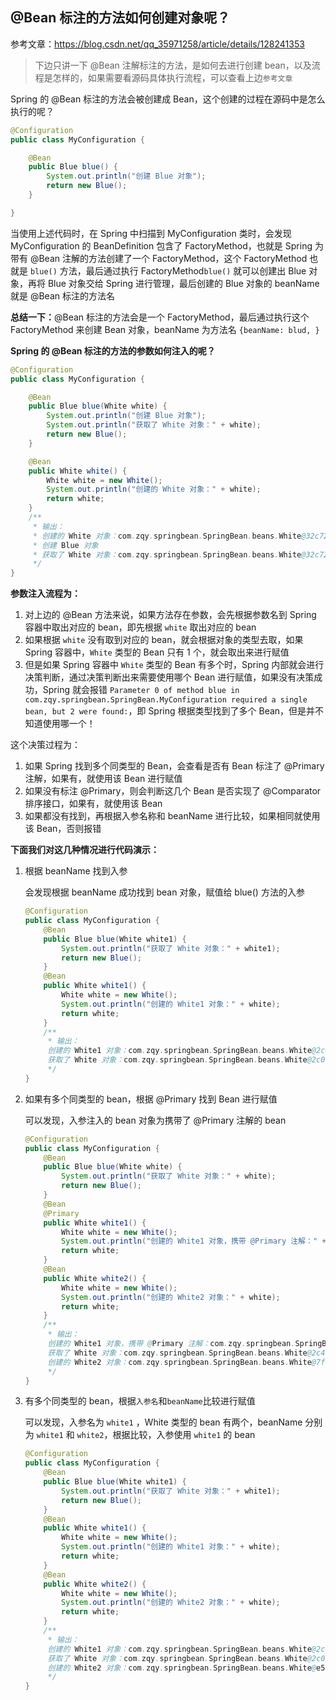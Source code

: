 

## @Bean 标注的方法如何创建对象呢？

参考文章：https://blog.csdn.net/qq_35971258/article/details/128241353

> 下边只讲一下 @Bean 注解标注的方法，是如何去进行创建 bean，以及流程是怎样的，如果需要看源码具体执行流程，可以查看上边`参考文章`

Spring 的 @Bean 标注的方法会被创建成 Bean，这个创建的过程在源码中是怎么执行的呢？

```java
@Configuration
public class MyConfiguration {

    @Bean
    public Blue blue() {
        System.out.println("创建 Blue 对象");
        return new Blue();
    }

}
```

当使用上述代码时，在 Spring 中扫描到 MyConfiguration 类时，会发现 MyConfiguration 的 BeanDefinition 包含了 FactoryMethod，也就是 Spring 为带有 @Bean 注解的方法创建了一个 FactoryMethod，这个 FactoryMethod 也就是 `blue()` 方法，最后通过执行 FactoryMethod`blue()` 就可以创建出 Blue 对象，再将 Blue 对象交给 Spring 进行管理，最后创建的 Blue 对象的 beanName 就是 @Bean 标注的方法名

**总结一下：**@Bean 标注的方法会是一个 FactoryMethod，最后通过执行这个 FactoryMethod 来创建 Bean 对象，beanName 为方法名   `{beanName: blud, }`



**Spring 的 @Bean 标注的方法的参数如何注入的呢？**

```java
@Configuration
public class MyConfiguration {

    @Bean
    public Blue blue(White white) {
        System.out.println("创建 Blue 对象");
        System.out.println("获取了 White 对象：" + white);
        return new Blue();
    }

    @Bean
    public White white() {
        White white = new White();
        System.out.println("创建的 White 对象：" + white);
        return white;
    }
    /**
     * 输出：
     * 创建的 White 对象：com.zqy.springbean.SpringBean.beans.White@32c726ee
     * 创建 Blue 对象
     * 获取了 White 对象：com.zqy.springbean.SpringBean.beans.White@32c726ee
     */
}
```

**参数注入流程为：**

1. 对上边的 @Bean 方法来说，如果方法存在参数，会先根据参数名到 Spring 容器中取出对应的 bean，即先根据 `white` 取出对应的 bean 
2. 如果根据 `white` 没有取到对应的 bean，就会根据对象的类型去取，如果 Spring 容器中，`White` 类型的 Bean 只有 1 个，就会取出来进行赋值
3. 但是如果 Spring 容器中 `White` 类型的 Bean 有多个时，Spring 内部就会进行决策判断，通过决策判断出来需要使用哪个 Bean 进行赋值，如果没有决策成功，Spring 就会报错 `Parameter 0 of method blue in com.zqy.springbean.SpringBean.MyConfiguration required a single bean, but 2 were found:`，即 Spring 根据类型找到了多个 Bean，但是并不知道使用哪一个！

这个决策过程为：

1. 如果 Spring 找到多个同类型的 Bean，会查看是否有 Bean 标注了 @Primary 注解，如果有，就使用该 Bean 进行赋值
2. 如果没有标注 @Primary，则会判断这几个 Bean 是否实现了 @Comparator 排序接口，如果有，就使用该 Bean
3. 如果都没有找到，再根据入参名称和 beanName 进行比较，如果相同就使用该 Bean，否则报错



**下面我们对这几种情况进行代码演示：**

1. 根据 beanName 找到入参

   会发现根据 beanName 成功找到 bean 对象，赋值给 blue() 方法的入参

   ```java
   @Configuration
   public class MyConfiguration {
       @Bean
       public Blue blue(White white1) {
           System.out.println("获取了 White 对象：" + white1);
           return new Blue();
       }
       @Bean
       public White white1() {
           White white = new White();
           System.out.println("创建的 White1 对象：" + white);
           return white;
       }
       /**
        * 输出：
        创建的 White1 对象：com.zqy.springbean.SpringBean.beans.White@2c07545f
        获取了 White 对象：com.zqy.springbean.SpringBean.beans.White@2c07545f
        */
   }
   ```



1. 如果有多个同类型的 bean，根据 @Primary 找到 Bean 进行赋值

   可以发现，入参注入的 bean 对象为携带了 @Primary 注解的 bean

   ```java
   @Configuration
   public class MyConfiguration {
       @Bean
       public Blue blue(White white) {
           System.out.println("获取了 White 对象：" + white);
           return new Blue();
       }
       @Bean
       @Primary
       public White white1() {
           White white = new White();
           System.out.println("创建的 White1 对象，携带 @Primary 注解：" + white);
           return white;
       }
       @Bean
       public White white2() {
           White white = new White();
           System.out.println("创建的 White2 对象：" + white);
           return white;
       }
       /**
        * 输出：
        创建的 White1 对象，携带 @Primary 注解：com.zqy.springbean.SpringBean.beans.White@2c4d1ac
        获取了 White 对象：com.zqy.springbean.SpringBean.beans.White@2c4d1ac
        创建的 White2 对象：com.zqy.springbean.SpringBean.beans.White@7f0d96f2
        */
   }
   ```

2. 有多个同类型的 bean，根据`入参名`和`beanName`比较进行赋值

   可以发现，入参名为 `white1` ，White 类型的 bean 有两个，beanName 分别为 `white1` 和 `white2`，根据比较，入参使用 `white1` 的 bean

   ```java
   @Configuration
   public class MyConfiguration {
       @Bean
       public Blue blue(White white1) {
           System.out.println("获取了 White 对象：" + white1);
           return new Blue();
       }
       @Bean
       public White white1() {
           White white = new White();
           System.out.println("创建的 White1 对象：" + white);
           return white;
       }
       @Bean
       public White white2() {
           White white = new White();
           System.out.println("创建的 White2 对象：" + white);
           return white;
       }
       /**
        * 输出：
        创建的 White1 对象：com.zqy.springbean.SpringBean.beans.White@2c07545f
        获取了 White 对象：com.zqy.springbean.SpringBean.beans.White@2c07545f
        创建的 White2 对象：com.zqy.springbean.SpringBean.beans.White@e57b96d
        */
   }
   ```

   ​

